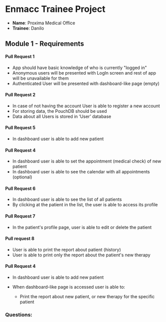 # Enmacc Trainee Project

* **Name**: Proxima Medical Office
* **Trainee**: Danilo

## Module 1 - Requirements 

#### Pull Request 1
* App should have basic knowledge of who is currently "logged in"
* Anonymous users will be presented with LogIn screen and rest of app will be unavailable for them
* Authenticated User will be presented with dashboard-like page (empty)
    
#### Pull Request 2  
* In case of not having the account User is able to register a new account
* For storing data, the PouchDB should be used
* Data about all Users is stored in ‘User’ database
    
#### Pull Request 5
* In dashboard user is able to add new patient

#### Pull Request 4
* In dashboard user is able to set the appointment (medical check) of new patient
* In dashboard user is able to see the calendar with all appointments (optional)


#### Pull Request 6
* In dashboard user is able to see the list of all patients
* By clicking at the patient in the list, the user is able to access its profile

#### Pull Request 7
* In the patient's profile page, user is able to edit or delete the patient

#### Pull request 8
* User is able to print the report about patient (history)
* User is able to print only the report about the patient's new therapy

#### Pull Request 4
* In dashboard user is able to add new patient
* When dashboard-like page is accessed user is able to:


  - Print the report about new patient, or new therapy for the specific patient



### Questions:

    




